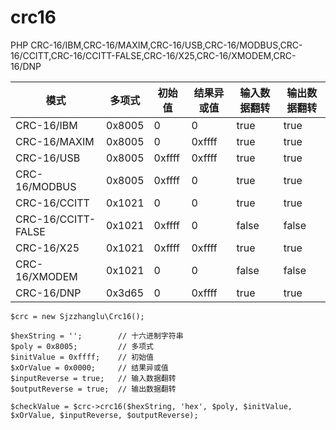 # crc16
PHP CRC-16/IBM,CRC-16/MAXIM,CRC-16/USB,CRC-16/MODBUS,CRC-16/CCITT,CRC-16/CCITT-FALSE,CRC-16/X25,CRC-16/XMODEM,CRC-16/DNP

|模式|多项式|初始值|结果异或值|输入数据翻转|输出数据翻转|
|----|----|----|----|----|----|
|CRC-16/IBM|0x8005|0|0|true|true|
CRC-16/MAXIM|0x8005|0|0xffff|true|true|
CRC-16/USB|0x8005|0xffff|0xffff|true|true|
CRC-16/MODBUS|0x8005|0xffff|0|true|true|
CRC-16/CCITT|0x1021|0|0|true|true|
CRC-16/CCITT-FALSE|0x1021|0xffff|0|false|false|
CRC-16/X25|0x1021|0xffff|0xffff|true|true|
CRC-16/XMODEM|0x1021|0|0|false|false|
CRC-16/DNP|0x3d65|0|0xffff|true|true|
```$xslt
$crc = new Sjzzhanglu\Crc16();

$hexString = '';        // 十六进制字符串
$poly = 0x8005;         // 多项式
$initValue = 0xffff;    // 初始值
$xOrValue = 0x0000;     // 结果异或值
$inputReverse = true;   // 输入数据翻转
$outputReverse = true;  // 输出数据翻转

$checkValue = $crc->crc16($hexString, 'hex', $poly, $initValue, $xOrValue, $inputReverse, $outputReverse);
```
